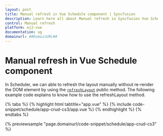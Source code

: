 ```yaml
---
layout: post
title: Manual refresh in Vue Schedule component | Syncfusion
description: Learn here all about Manual refresh in Syncfusion Vue Schedule component of Syncfusion Essential JS 2 and more.
control: Manual refresh 
platform: ej2-vue
documentation: ug
domainurl: ##DomainURL##
---
```


# Manual refresh in Vue Schedule component

In Scheduler, we can able to refresh the layout manually without re-render the DOM element by using the [`refreshLayout`](https://ej2.syncfusion.com/vue/documentation/api/schedule/#refreshlayout) public method.  The following example code explains to know how to use the refreshLayout method.

{% tabs %}
{% highlight html tabtitle="app.vue" %}
{% include code-snippet/schedule/app-crud-cs3/app.vue %}
{% endhighlight %}
{% endtabs %}
        
{% previewsample "page.domainurl/code-snippet/schedule/app-crud-cs3" %}
